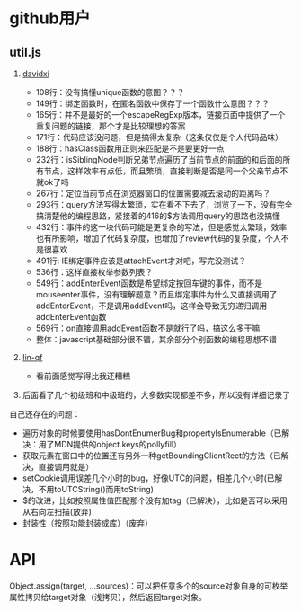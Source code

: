 <!-- 这个文件用来记录我review的所有参加并提交了任务的同学的代码 -->

# github用户
## util.js
1. [davidxi](https://github.com/davidxi/ife/tree/homework-2/task/task0002/work/davidxi)
    + 108行：没有搞懂unique函数的意图？？？
    + 149行：绑定函数时，在匿名函数中保存了一个函数什么意图？？？
    + 165行：并不是最好的一个escapeRegExp版本，链接页面中提供了一个重复问题的链接，那个才是比较理想的答案
    + 171行：代码应该没问题，但是搞得太复杂（这条仅仅是个人代码品味）
    + 188行：hasClass函数用正则来匹配是不是要更好一点
    + 232行：isSiblingNode判断兄弟节点遍历了当前节点的前面的和后面的所有节点，这样效率有点低，而且繁琐，直接判断是否是同一个父亲节点不就ok了吗
    + 267行：定位当前节点在浏览器窗口的位置需要减去滚动的距离吗？
    + 293行：query方法写得太繁琐，实在看不下去了，浏览了一下，没有完全搞清楚他的编程思路，紧接着的416的$方法调用query的思路也没搞懂
    + 432行：事件的这一块代码可能是更复杂的写法，但是感觉太繁琐，效率也有所影响，增加了代码复杂度，也增加了review代码的复杂度，个人不是很喜欢
    + 491行: IE绑定事件应该是attachEvent才对吧，写完没测试？
    + 536行：这样直接枚举参数列表？
    + 549行：addEnterEvent函数是希望绑定按回车键的事件，而不是mouseenter事件，没有理解题意？而且绑定事件为什么又直接调用了addEnterEvent，不是调用addEvent吗，这样会导致无穷递归调用addEnterEvent函数
    + 569行：on直接调用addEvent函数不是就行了吗，搞这么多干嘛
    + 整体：javascript基础部分很不错，其余部分个别函数的编程思想不错
    
 2. [lin-qf](https://github.com/lin-qf/lin-qf/tree/lin-qf/task0002)
    + 看前面感觉写得比我还糟糕
 3. 后面看了几个初级班和中级班的，大多数实现都差不多，所以没有详细记录了


自己还存在的问题：
- 遍历对象的时候要使用hasDontEnumerBug和propertyIsEnumerable（已解决：用了MDN提供的object.keys的pollyfill）
- 获取元素在窗口中的位置还有另外一种getBoundingClientRect的方法（已解决，直接调用就是）
- setCookie调用误差几个小时的bug，好像UTC的问题，相差几个小时(已解决，不用toUTCString()而用toString)
- $的改进，比如按照属性值匹配那个没有加tag（已解决），比如是否可以采用从右向左扫描(放弃)
- 封装性（按照功能封装成库）（废弃）


# API
Object.assign(target, ...sources)：可以把任意多个的source对象自身的可枚举属性拷贝给target对象（浅拷贝），然后返回target对象。
